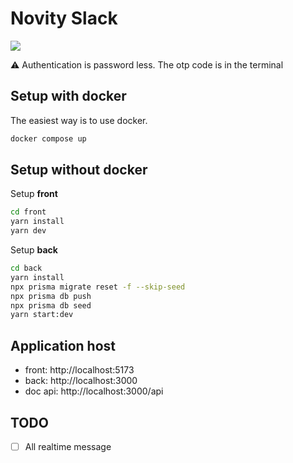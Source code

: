 # Novity Slack

![](https://github.com/heryTz/novity-slack/blob/main/demo.gif)

⚠️ Authentication is password less. The otp code is in the terminal

## Setup with docker

The easiest way is to use docker.

```bash
docker compose up
```

## Setup without docker

Setup **front**

```bash
cd front
yarn install
yarn dev
```

Setup **back**

```bash
cd back
yarn install
npx prisma migrate reset -f --skip-seed
npx prisma db push
npx prisma db seed
yarn start:dev
```

## Application host

- front: http://localhost:5173
- back: http://localhost:3000
- doc api: http://localhost:3000/api

## TODO

- [ ] All realtime message
